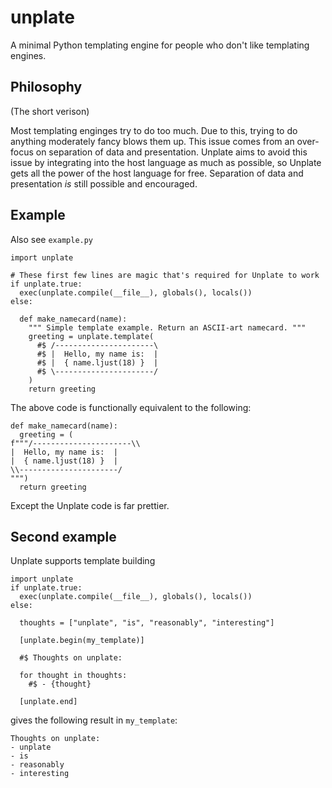 # unplate
A minimal Python templating engine for people who don't like templating engines.

## Philosophy
(The short verison)

Most templating enginges try to do too much. Due to this, trying to do anything moderately fancy blows them up. This issue comes from an over-focus on separation of data and presentation. Unplate aims to avoid this issue by integrating into the host language as much as possible, so Unplate gets all the power of the host language for free. Separation of data and presentation _is_ still possible and encouraged.

## Example

Also see `example.py`

```python3
import unplate

# These first few lines are magic that's required for Unplate to work
if unplate.true:
  exec(unplate.compile(__file__), globals(), locals())
else:

  def make_namecard(name):
    """ Simple template example. Return an ASCII-art namecard. """
    greeting = unplate.template(
      #$ /----------------------\
      #$ |  Hello, my name is:  |
      #$ |  { name.ljust(18) }  |
      #$ \----------------------/
    )
    return greeting
```

The above code is functionally equivalent to the following:

```python3
def make_namecard(name):
  greeting = (
f"""/----------------------\\
|  Hello, my name is:  |
|  { name.ljust(18) }  |
\\----------------------/
""")
  return greeting
```

Except the Unplate code is far prettier.

## Second example

Unplate supports template building

```python3
import unplate
if unplate.true:
  exec(unplate.compile(__file__), globals(), locals())
else:

  thoughts = ["unplate", "is", "reasonably", "interesting"]

  [unplate.begin(my_template)]
  
  #$ Thoughts on unplate:
 
  for thought in thoughts:
    #$ - {thought}
  
  [unplate.end]
```

gives the following result in `my_template`:

```
Thoughts on unplate:
- unplate
- is
- reasonably
- interesting

```
